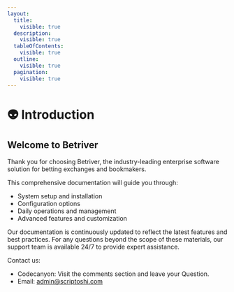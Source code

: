 ```yaml
---
layout:
  title:
    visible: true
  description:
    visible: true
  tableOfContents:
    visible: true
  outline:
    visible: true
  pagination:
    visible: true
---
```


# 👽 Introduction

## Welcome to Betriver&#x20;

Thank you for choosing Betriver, the industry-leading enterprise software solution for betting exchanges and bookmakers.

This comprehensive documentation will guide you through:

* System setup and installation
* Configuration options
* Daily operations and management
* Advanced features and customization

Our documentation is continuously updated to reflect the latest features and best practices. For any questions beyond the scope of these materials, our  support team is available 24/7 to provide expert assistance.

Contact us:

* Codecanyon: Visit the comments section and leave your  Question.
* Email: admin@scriptoshi.com







